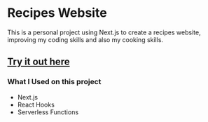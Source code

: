 # Recipes Website

This is a personal project using Next.js to create a recipes website, improving my coding skills and also my cooking skills.

## [Try it out here](https://recipes-website-ezlrfjnfh.vercel.app/ "Homepage")

### What I Used on this project

- Next.js
- React Hooks
- Serverless Functions
